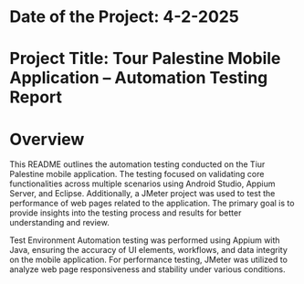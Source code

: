 # Date of the Project: 4-2-2025
# Project Title: Tour Palestine Mobile Application – Automation Testing Report
# Overview
This README outlines the automation testing conducted on the Tiur Palestine mobile application. The testing focused on validating core functionalities across multiple scenarios using Android Studio, Appium Server, and Eclipse. Additionally, a JMeter project was used to test the performance of web pages related to the application. The primary goal is to provide insights into the testing process and results for better understanding and review.

Test Environment
Automation testing was performed using Appium with Java, ensuring the accuracy of UI elements, workflows, and data integrity on the mobile application. For performance testing, JMeter was utilized to analyze web page responsiveness and stability under various conditions.
